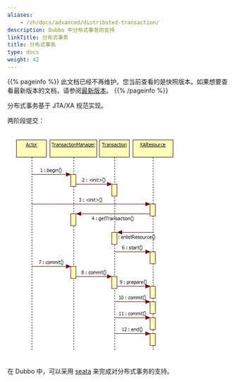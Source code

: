 ```yaml
---
aliases:
    - /zh/docs/advanced/distributed-transaction/
description: Dubbo 中分布式事务的支持
linkTitle: 分布式事务
title: 分布式事务
type: docs
weight: 42
---
```




{{% pageinfo %}} 此文档已经不再维护。您当前查看的是快照版本。如果想要查看最新版本的文档，请参阅[最新版本](/zh-cn/docs3-v2/java-sdk/advanced-features-and-usage/service/distributed-transaction)。
{{% /pageinfo %}}

分布式事务基于 JTA/XA 规范实现。

两阶段提交：

![/user-guide/images/jta-xa.jpg](/imgs/user/jta-xa.jpg)

在 Dubbo 中，可以采用 [seata](/zh-cn/blog/2019/01/17/如何使用seata保证dubbo微服务间的一致性/) 来完成对分布式事务的支持。